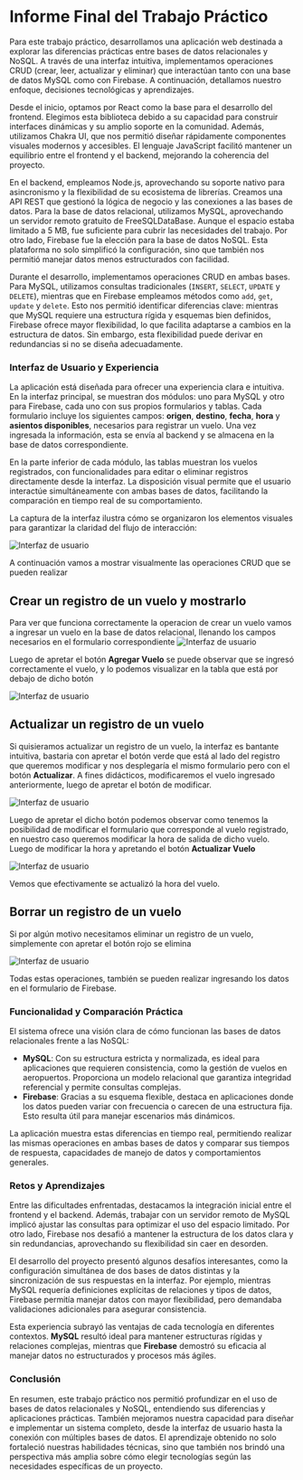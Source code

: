 # **Informe Final del Trabajo Práctico**

Para este trabajo práctico, desarrollamos una aplicación web destinada a explorar las diferencias prácticas entre bases de datos relacionales y NoSQL. A través de una interfaz intuitiva, implementamos operaciones CRUD (crear, leer, actualizar y eliminar) que interactúan tanto con una base de datos MySQL como con Firebase. A continuación, detallamos nuestro enfoque, decisiones tecnológicas y aprendizajes.

Desde el inicio, optamos por React como la base para el desarrollo del frontend. Elegimos esta biblioteca debido a su capacidad para construir interfaces dinámicas y su amplio soporte en la comunidad. Además, utilizamos Chakra UI, que nos permitió diseñar rápidamente componentes visuales modernos y accesibles. El lenguaje JavaScript facilitó mantener un equilibrio entre el frontend y el backend, mejorando la coherencia del proyecto.

En el backend, empleamos Node.js, aprovechando su soporte nativo para asincronismo y la flexibilidad de su ecosistema de librerías. Creamos una API REST que gestionó la lógica de negocio y las conexiones a las bases de datos. Para la base de datos relacional, utilizamos MySQL, aprovechando un servidor remoto gratuito de FreeSQLDataBase. Aunque el espacio estaba limitado a 5 MB, fue suficiente para cubrir las necesidades del trabajo. Por otro lado, Firebase fue la elección para la base de datos NoSQL. Esta plataforma no solo simplificó la configuración, sino que también nos permitió manejar datos menos estructurados con facilidad.

Durante el desarrollo, implementamos operaciones CRUD en ambas bases. Para MySQL, utilizamos consultas tradicionales (`INSERT`, `SELECT`, `UPDATE` y `DELETE`), mientras que en Firebase empleamos métodos como `add`, `get`, `update` y `delete`. Esto nos permitió identificar diferencias clave: mientras que MySQL requiere una estructura rígida y esquemas bien definidos, Firebase ofrece mayor flexibilidad, lo que facilita adaptarse a cambios en la estructura de datos. Sin embargo, esta flexibilidad puede derivar en redundancias si no se diseña adecuadamente.

### **Interfaz de Usuario y Experiencia**

La aplicación está diseñada para ofrecer una experiencia clara e intuitiva. En la interfaz principal, se muestran dos módulos: uno para MySQL y otro para Firebase, cada uno con sus propios formularios y tablas. Cada formulario incluye los siguientes campos: **origen**, **destino**, **fecha**, **hora** y **asientos disponibles**, necesarios para registrar un vuelo. Una vez ingresada la información, esta se envía al backend y se almacena en la base de datos correspondiente.

En la parte inferior de cada módulo, las tablas muestran los vuelos registrados, con funcionalidades para editar o eliminar registros directamente desde la interfaz. La disposición visual permite que el usuario interactúe simultáneamente con ambas bases de datos, facilitando la comparación en tiempo real de su comportamiento.

La captura de la interfaz ilustra cómo se organizaron los elementos visuales para garantizar la claridad del flujo de interacción:

![Interfaz de usuario](./Vista.png)

A continuación vamos a mostrar visualmente las operaciones CRUD que se pueden realizar

## Crear un registro de un vuelo y mostrarlo

Para ver que funciona correctamente la operacion de crear un vuelo vamos a ingresar un vuelo en la base de datos relacional, llenando los campos necesarios en el formulario correspondiente
![Interfaz de usuario](./ingreso_vuelo_1.png)

Luego de apretar el botón **Agregar Vuelo** se puede observar que se ingresó correctamente el vuelo, y lo podemos visualizar en la tabla que está por debajo de dicho botón

![Interfaz de usuario](./ingreso_vuelo_2.png)

## Actualizar un registro de un vuelo

Si quisieramos actualizar un registro de un vuelo, la interfaz es bantante intuitiva, bastaria con apretar el botón verde que está al lado del registro que queremos modificar y nos desplegaría el mismo formulario pero con el botón **Actualizar**. A fines didácticos, modificaremos el vuelo ingresado anteriormente, luego de apretar el botón de modificar.

![Interfaz de usuario](./actualizacion_1.png)

Luego de apretar el dicho botón podemos observar como tenemos la posibilidad de modificar el formulario que corresponde al vuelo registrado, en nuestro caso queremos modificar la hora de salida de dicho vuelo. Luego de modificar la hora y apretando el botón **Actualizar Vuelo**

![Interfaz de usuario](./actualizacion_2.png)

Vemos que efectivamente se actualizó la hora del vuelo.

## Borrar un registro de un vuelo

Si por algún motivo necesitamos eliminar un registro de un vuelo, simplemente con apretar el botón rojo se elimina

![Interfaz de usuario](./eliminacion.png)

Todas estas operaciones, también se pueden realizar ingresando los datos en el formulario de Firebase.

### **Funcionalidad y Comparación Práctica**

El sistema ofrece una visión clara de cómo funcionan las bases de datos relacionales frente a las NoSQL:

- **MySQL**: Con su estructura estricta y normalizada, es ideal para aplicaciones que requieren consistencia, como la gestión de vuelos en aeropuertos. Proporciona un modelo relacional que garantiza integridad referencial y permite consultas complejas.
- **Firebase**: Gracias a su esquema flexible, destaca en aplicaciones donde los datos pueden variar con frecuencia o carecen de una estructura fija. Esto resulta útil para manejar escenarios más dinámicos.

La aplicación muestra estas diferencias en tiempo real, permitiendo realizar las mismas operaciones en ambas bases de datos y comparar sus tiempos de respuesta, capacidades de manejo de datos y comportamientos generales.

### **Retos y Aprendizajes**

Entre las dificultades enfrentadas, destacamos la integración inicial entre el frontend y el backend. Además, trabajar con un servidor remoto de MySQL implicó ajustar las consultas para optimizar el uso del espacio limitado. Por otro lado, Firebase nos desafió a mantener la estructura de los datos clara y sin redundancias, aprovechando su flexibilidad sin caer en desorden.

El desarrollo del proyecto presentó algunos desafíos interesantes, como la configuración simultánea de dos bases de datos distintas y la sincronización de sus respuestas en la interfaz. Por ejemplo, mientras MySQL requería definiciones explícitas de relaciones y tipos de datos, Firebase permitía manejar datos con mayor flexibilidad, pero demandaba validaciones adicionales para asegurar consistencia.

Esta experiencia subrayó las ventajas de cada tecnología en diferentes contextos. **MySQL** resultó ideal para mantener estructuras rígidas y relaciones complejas, mientras que **Firebase** demostró su eficacia al manejar datos no estructurados y procesos más ágiles.

### **Conclusión**

En resumen, este trabajo práctico nos permitió profundizar en el uso de bases de datos relacionales y NoSQL, entendiendo sus diferencias y aplicaciones prácticas. También mejoramos nuestra capacidad para diseñar e implementar un sistema completo, desde la interfaz de usuario hasta la conexión con múltiples bases de datos. El aprendizaje obtenido no solo fortaleció nuestras habilidades técnicas, sino que también nos brindó una perspectiva más amplia sobre cómo elegir tecnologías según las necesidades específicas de un proyecto.
